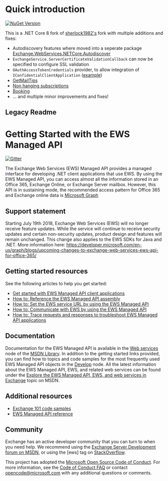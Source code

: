 # Quick introduction

[![NuGet Version](https://img.shields.io/nuget/v/Exchange.WebServices.NETCore)](https://www.nuget.org/packages/Exchange.WebServices.NETCore)

This is a .NET Core 8 fork of [sherlock1982's](https://www.nuget.org/packages/Microsoft.Exchange.WebServices.NETStandard) fork with
multiple additions and fixes:

- Autodiscovery features where moved into a seperate package [Exchange.WebServices.NETCore.Autodiscover](https://www.nuget.org/packages/Exchange.WebServices.NETCore.Autodiscover/)
- `ExchangeService.ServerCertificateValidationCallback` can now be specified to configure SSL validation
- `OAuthAccessTokenCredentials` provider, to allow integration of `IConfidentialClientApplication` ([example](https://github.com/ItsClemi/ews-managed-api/blob/master/tests/Exchange.WebServices.NETCore.Tests/Credentials/OAuthAccessTokenCredentialsTests.cs))
- [GetMailTips](https://github.com/sherlock1982/ews-managed-api/pull/42/files)
- [Non hanging subscriptions](https://github.com/sherlock1982/ews-managed-api/pull/39/files)
- [Booking](https://github.com/sherlock1982/ews-managed-api/pull/71)
- ... and multiple minor improvements and fixes!


## Legacy Readme
 
# Getting Started with the EWS Managed API
[![Gitter](https://badges.gitter.im/JoinChat.svg)](https://gitter.im/OfficeDev/ews-managed-api?utm_source=badge&utm_medium=badge&utm_campaign=pr-badge&utm_content=badge)

The Exchange Web Services (EWS) Managed API provides a managed interface for developing .NET client applications that use EWS.
By using the EWS Managed API, you can access almost all the information stored in an Office 365, Exchange Online, or Exchange Server mailbox. However, this API is in sustaining mode, the recommended access pattern for Office 365 and Exchange online data is [Microsoft Graph](https://graph.microsoft.com)

## Support statement

Starting July 19th 2018, Exchange Web Services (EWS) will no longer receive feature updates. While the service will continue to receive security updates and certain non-security updates, product design and features will remain unchanged. This change also applies to the EWS SDKs for Java and .NET. More information here: https://developer.microsoft.com/en-us/graph/blogs/upcoming-changes-to-exchange-web-services-ews-api-for-office-365/

## Getting started resources

See the following articles to help you get started:

- [Get started with EWS Managed API client applications](http://msdn.microsoft.com/en-us/library/office/dn567668(v=exchg.150).aspx)
- [How to: Reference the EWS Managed API assembly](http://msdn.microsoft.com/en-us/library/office/dn528373(v=exchg.150).aspx)
- [How to: Set the EWS service URL by using the EWS Managed API](http://msdn.microsoft.com/en-us/library/office/dn509511(v=exchg.150).aspx)
- [How to: Communicate with EWS by using the EWS Managed API](http://msdn.microsoft.com/en-us/library/office/dn467891(v=exchg.150).aspx)
- [How to: Trace requests and responses to troubleshoot EWS Managed API applications](http://msdn.microsoft.com/en-us/library/office/dn495632(v=exchg.150).aspx)

## Documentation

Documentation for the EWS Managed API is available in the [Web services](http://msdn.microsoft.com/en-us/library/office/dd877012(v=exchg.150).aspx) node of the [MSDN Library](http://msdn.microsoft.com/en-us/library/ms123401.aspx).
In addition to the getting started links provided, you can find how to topics and code samples for the most frequently used EWS Managed API objects in the [Develop](http://msdn.microsoft.com/en-us/library/office/jj900166(v=exchg.150).aspx) node. All the latest information about the EWS Managed API, EWS, and related web services can be found under the [Explore the EWS Managed API, EWS, and web services in Exchange](http://msdn.microsoft.com/en-us/library/office/jj536567(v=exchg.150).aspx) topic on MSDN.

## Additional resources

- [Exchange 101 code samples](http://code.msdn.microsoft.com/Exchange-2013-101-Code-3c38582c)
- [EWS Managed API reference](http://msdn.microsoft.com/en-us/library/jj220535(v=exchg.80).aspx)

## Community

Exchange has an active developer community that you can turn to when you need help. We recommend using the [Exchange Server Development forum on MSDN](http://social.msdn.microsoft.com/Forums/en-US/home?category=exchangeserver&filter=alltypes&sort=lastpostdesc), or using the [ews] tag on [StackOverflow](http://stackoverflow.com/questions/tagged/ews).


This project has adopted the [Microsoft Open Source Code of Conduct](https://opensource.microsoft.com/codeofconduct/). For more information, see the [Code of Conduct FAQ](https://opensource.microsoft.com/codeofconduct/faq/) or contact [opencode@microsoft.com](mailto:opencode@microsoft.com) with any additional questions or comments.
